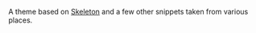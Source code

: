A theme based on [Skeleton](http://getskeleton.com/) and a few
other snippets taken from various places.
